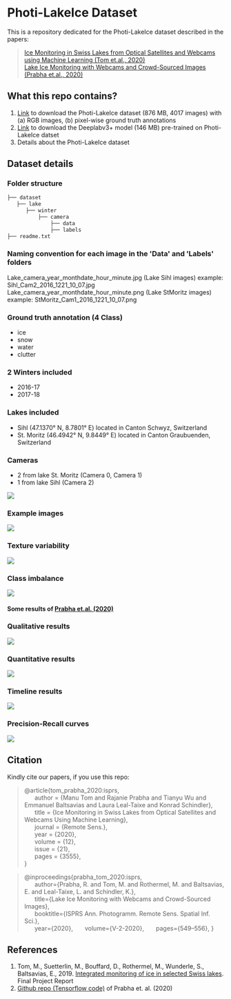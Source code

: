 # Photi-LakeIce Dataset

This is a repository dedicated for the Photi-LakeIce dataset described in the papers:<br>

>[Ice Monitoring in Swiss Lakes from Optical Satellites and Webcams using Machine Learning (Tom et.al., 2020)](https://www.mdpi.com/2072-4292/12/21/3555)<br>
>[Lake Ice Monitoring with Webcams and Crowd-​Sourced Images (Prabha et.al., 2020)](https://www.isprs-ann-photogramm-remote-sens-spatial-inf-sci.net/V-2-2020/549/2020/isprs-annals-V-2-2020-549-2020-relations.html)

## What this repo contains?
1. [Link](https://share.phys.ethz.ch/~pf/tommdata/Dataset.tar.xz) to download the Photi-LakeIce dataset (876 MB, 4017 images) with (a) RGB images, (b) pixel-wise ground truth annotations
2. [Link](https://share.phys.ethz.ch/~pf/tommdata/Pre-trained_Model.tar.xz) to download the Deeplabv3+ model (146 MB) pre-trained on Photi-LakeIce datset
3. Details about the Photi-LakeIce dataset


## Dataset details

### Folder structure 
  ```bash
├── dataset
    ├── lake
        ├── winter
            ├── camera
                ├── data
                ├── labels
├── readme.txt
```
### Naming convention for each image in the 'Data' and 'Labels' folders
Lake_camera_year_monthdate_hour_minute.jpg (Lake Sihl images)
example: Sihl_Cam2_2016_1221_10_07.jpg
Lake_camera_year_monthdate_hour_minute.png (Lake StMoritz images)
example: StMoritz_Cam1_2016_1221_10_07.png

### Ground truth annotation (4 Class) 
- ice
- snow
- water
- clutter

### 2 Winters included
- 2016-17 
- 2017-18

### Lakes included
- Sihl (47.1370° N, 8.7801° E) located in Canton Schwyz, Switzerland
- St. Moritz (46.4942° N, 9.8449° E) located in Canton Graubuenden, Switzerland

### Cameras
- 2 from lake St. Moritz (Camera 0, Camera 1)
- 1 from lake Sihl (Camera 2)

<img src="figures/Dataset_figures.png" />

### Example images
![](figures/Example_images.png)

### Texture variability
<img src="figures/Texture_variablity.png"/>

### Class imbalance
<img src="figures/Class_imbalance.png"/>

#### Some results of [Prabha et.al. (2020)](https://arxiv.org/pdf/2002.07875.pdf)

### Qualitative results
<img src="figures/Example_results_Qualitative.png"/>

### Quantitative results
![](figures/Example_results_Quantitative.png)

### Timeline results
![](figures/Example_results_Timeline.png)

### Precision-Recall curves
![](figures/Example_results_PRcurve.png)

## Citation
Kindly cite our papers, if you use this repo:

> @article{tom_prabha_2020:isprs,<br>
>&nbsp;&nbsp;&nbsp;&nbsp;&nbsp;&nbsp;author    = {Manu Tom and Rajanie Prabha and Tianyu Wu and Emmanuel Baltsavias and Laura Leal-Taixe and Konrad Schindler},<br>
> &nbsp;&nbsp;&nbsp;&nbsp;&nbsp;&nbsp;title     = {Ice Monitoring in Swiss Lakes from Optical Satellites and Webcams Using Machine Learning},<br>
>&nbsp;&nbsp;&nbsp;&nbsp;&nbsp;&nbsp;journal   = {Remote Sens.},<br>
>&nbsp;&nbsp;&nbsp;&nbsp;&nbsp;&nbsp;year      = {2020},<br>
>&nbsp;&nbsp;&nbsp;&nbsp;&nbsp;&nbsp;volume    = {12},<br>
>&nbsp;&nbsp;&nbsp;&nbsp;&nbsp;&nbsp;issue     = {21},<br>
>&nbsp;&nbsp;&nbsp;&nbsp;&nbsp;&nbsp;pages     = {3555},<br>
}   

>@inproceedings{prabha_tom_2020:isprs,<br>
>&nbsp;&nbsp;&nbsp;&nbsp;&nbsp;&nbsp;author={Prabha, R. and Tom, M. and Rothermel, M. and Baltsavias, E. and Leal-Taixe, L. and Schindler, K.},<br>
>&nbsp;&nbsp;&nbsp;&nbsp;&nbsp;&nbsp;title={Lake Ice Monitoring with Webcams and Crowd-Sourced Images},<br>
>&nbsp;&nbsp;&nbsp;&nbsp;&nbsp;&nbsp;booktitle={ISPRS Ann. Photogramm. Remote Sens. Spatial Inf. Sci.},<br>
>&nbsp;&nbsp;&nbsp;&nbsp;&nbsp;&nbsp;year={2020},
>&nbsp;&nbsp;&nbsp;&nbsp;&nbsp;&nbsp;volume={V-2-2020},
>&nbsp;&nbsp;&nbsp;&nbsp;&nbsp;&nbsp;pages={549–556},
>}

## References
1. Tom, M., Suetterlin, M., Bouffard, D., Rothermel, M., Wunderle, S., Baltsavias, E., 2019. [Integrated monitoring of ice
in selected Swiss lakes](https://ethz.ch/content/dam/ethz/special-interest/baug/igp/photogrammetry-remote-sensing-dam/documents/pdf/Misc/Ice%20Lake_Final_Report_draft15.pdf). Final Project Report
2. [Github repo (Tensorflow code)](https://github.com/czarmanu/deeplab-lakeice-webcams) of Prabha et. al. (2020)
